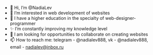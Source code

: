 - 👋 Hi, I’m @NadiaLev
- 👀 I’m interested in web development of websites
- 🌱 I have a higher education in the specialty of web-designer-programmer
- ✨ I’m constantly improving my knowledge level
- 💞️ I am looking for opportunities to collaborate on creating websites
- 📫 How to reach me: telegram - @nadialev888, 
                       vk - @nadialev888, 
                       email - nadialev@inbox.ru


